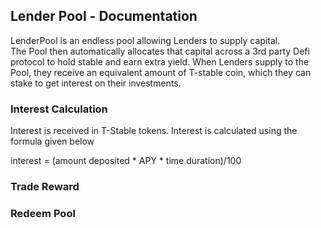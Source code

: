 ## Lender Pool - Documentation

LenderPool is an endless pool allowing Lenders to supply capital.  
The Pool then automatically allocates that capital across a 3rd party Defi protocol to hold stable and earn extra yield.
When Lenders supply to the Pool, they receive an equivalent amount of T-stable coin, which they can stake to get interest on their investments.

### Interest Calculation
Interest is received in T-Stable tokens. Interest is calculated using the formula given below

interest = (amount deposited * APY * time duration)/100
### Trade Reward

### Redeem Pool

